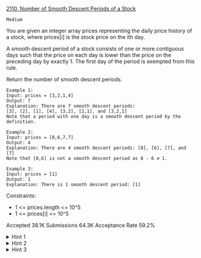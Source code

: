 [2110. Number of Smooth Descent Periods of a Stock](https://leetcode.com/problems/number-of-smooth-descent-periods-of-a-stock/)

`Medium`

You are given an integer array prices representing the daily price history of a stock, where prices[i] is the stock price on the ith day.

A smooth descent period of a stock consists of one or more contiguous days such that the price on each day is lower than the price on the preceding day by exactly 1. The first day of the period is exempted from this rule.

Return the number of smooth descent periods.

```
Example 1:
Input: prices = [3,2,1,4]
Output: 7
Explanation: There are 7 smooth descent periods:
[3], [2], [1], [4], [3,2], [2,1], and [3,2,1]
Note that a period with one day is a smooth descent period by the definition.

Example 2:
Input: prices = [8,6,7,7]
Output: 4
Explanation: There are 4 smooth descent periods: [8], [6], [7], and [7]
Note that [8,6] is not a smooth descent period as 8 - 6 ≠ 1.

Example 3:
Input: prices = [1]
Output: 1
Explanation: There is 1 smooth descent period: [1]
``` 

Constraints:

- 1 <= prices.length <= 10^5
- 1 <= prices[i] <= 10^5

Accepted
38.1K
Submissions
64.3K
Acceptance Rate
59.2%

<details>
<summary>Hint 1</summary>

Any array is a series of adjacent longest possible smooth descent periods. For example, [5,3,2,1,7,6] is [5] + [3,2,1] + [7,6].

</details>
<details>
<summary>Hint 2</summary>

Think of a 2-pointer approach to traverse the array and find each longest possible period.

</details>
<details>
<summary>Hint 3</summary>

Suppose you found the longest possible period with a length of k. How many periods are within that period? How can you count them quickly? Think of the formula to calculate the sum of 1, 2, 3, ..., k.

</details>